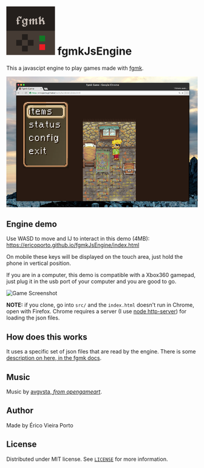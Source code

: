 ![Icon](iconTiny.png) fgmkJsEngine
=============================

This a javascipt engine to play games made with [fgmk](https://github.com/ericoporto/fgmk).

![Game Screenshot](gamescreenshot.png)


Engine demo
----------

Use WASD to move and IJ to interact in this demo (4MB): https://ericoporto.github.io/fgmkJsEngine/index.html

On mobile these keys will be displayed on the touch area, just hold the phone
in vertical position.

If you are in a computer, this demo is compatible with a Xbox360 gamepad, just
plug it in the usb port of your computer and you are good to go.

![Game Screenshot](fgmkJsEngif.gif)

**NOTE:** if you clone, go into `src/` and the `index.html` doesn't run in Chrome, open with Firefox.
Chrome requires a server (I use [node http-server](https://www.npmjs.com/package/http-server)) for loading the json files.


How does this works
-------------------

It uses a specific set of json files that are read by the engine. There is some
[description on here, in the fgmk docs](http://ericoporto.github.io/fgmk/Specification/Specification.html).

Music
-----

Music by [avgvsta, *from opengameart*](http://opengameart.org/content/generic-8-bit-jrpg-soundtrack).

Author
------

Made by Érico Vieira Porto


License
-------

Distributed under MIT license. See [`LICENSE`](LICENSE) for more information.
